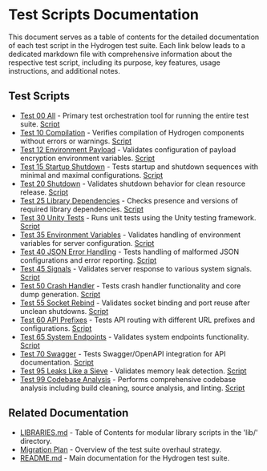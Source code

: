 # Test Scripts Documentation

This document serves as a table of contents for the detailed documentation of each test script in the Hydrogen test suite. Each link below leads to a dedicated markdown file with comprehensive information about the respective test script, including its purpose, key features, usage instructions, and additional notes.

## Test Scripts

- [Test 00 All](test_00_all.md) - Primary test orchestration tool for running the entire test suite. [Script](../test_00_all.sh)
- [Test 10 Compilation](test_10_compilation.md) - Verifies compilation of Hydrogen components without errors or warnings. [Script](../test_10_compilation.sh)
- [Test 12 Environment Payload](test_12_env_payload.md) - Validates configuration of payload encryption environment variables. [Script](../test_12_env_payload.sh)
- [Test 15 Startup Shutdown](test_15_startup_shutdown.md) - Tests startup and shutdown sequences with minimal and maximal configurations. [Script](../test_15_startup_shutdown.sh)
- [Test 20 Shutdown](test_20_shutdown.md) - Validates shutdown behavior for clean resource release. [Script](../test_20_shutdown.sh)
- [Test 25 Library Dependencies](test_25_library_dependencies.md) - Checks presence and versions of required library dependencies. [Script](../test_25_library_dependencies.sh)
- [Test 30 Unity Tests](test_30_unity_tests.md) - Runs unit tests using the Unity testing framework. [Script](../test_30_unity_tests.sh)
- [Test 35 Environment Variables](test_35_env_variables.md) - Validates handling of environment variables for server configuration. [Script](../test_35_env_variables.sh)
- [Test 40 JSON Error Handling](test_40_json_error_handling.md) - Tests handling of malformed JSON configurations and error reporting. [Script](../test_40_json_error_handling.sh)
- [Test 45 Signals](test_45_signals.md) - Validates server response to various system signals. [Script](../test_45_signals.sh)
- [Test 50 Crash Handler](test_50_crash_handler.md) - Tests crash handler functionality and core dump generation. [Script](../test_50_crash_handler.sh)
- [Test 55 Socket Rebind](test_55_socket_rebind.md) - Validates socket binding and port reuse after unclean shutdowns. [Script](../test_55_socket_rebind.sh)
- [Test 60 API Prefixes](test_60_api_prefixes.md) - Tests API routing with different URL prefixes and configurations. [Script](../test_60_api_prefixes.sh)
- [Test 65 System Endpoints](test_65_mdns.md) - Validates system endpoints functionality. [Script](../test_65_system_endpoints.sh)
- [Test 70 Swagger](test_70_swagger_ui.md) - Tests Swagger/OpenAPI integration for API documentation. [Script](../test_70_swagger.sh)
- [Test 95 Leaks Like a Sieve](test_95_thread_monitoring.md) - Validates memory leak detection. [Script](../test_95_leaks_like_a_sieve.sh)
- [Test 99 Codebase Analysis](test_99_codebase.md) - Performs comprehensive codebase analysis including build cleaning, source analysis, and linting. [Script](../test_99_codebase.sh)

## Related Documentation

- [LIBRARIES.md](LIBRARIES.md) - Table of Contents for modular library scripts in the 'lib/' directory.
- [Migration Plan](Migration_Plan.md) - Overview of the test suite overhaul strategy.
- [README.md](../README.md) - Main documentation for the Hydrogen test suite.
